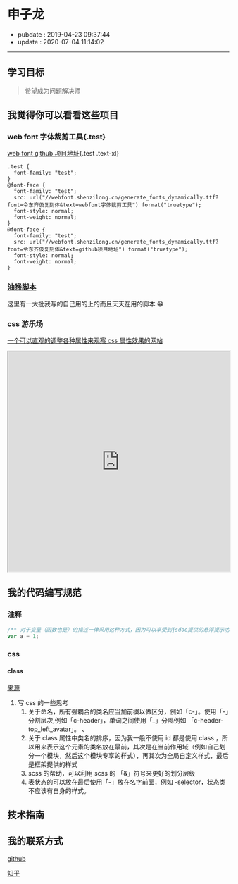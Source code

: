 # 申子龙

- pubdate : 2019-04-23 09:37:44
- update : 2020-07-04 11:14:02

---

## 学习目标

> 希望成为问题解决师

## 我觉得你可以看看这些项目

### web font 字体裁剪工具{.test}

[web font github 项目地址](https://github.com/2234839/web-font){.test .text-xl}

```css{run}
.test {
  font-family: "test";
}
@font-face {
  font-family: "test";
  src: url("//webfont.shenzilong.cn/generate_fonts_dynamically.ttf?font=令东齐伋复刻体&text=webfont字体裁剪工具") format("truetype");
  font-style: normal;
  font-weight: normal;
}
@font-face {
  font-family: "test";
  src: url("//webfont.shenzilong.cn/generate_fonts_dynamically.ttf?font=令东齐伋复刻体&text=github项目地址") format("truetype");
  font-style: normal;
  font-weight: normal;
}
```

### [油猴脚本](https://github.com/2234839/userJS)

这里有一大批我写的自己用的上的而且天天在用的脚本 😁

### css 游乐场

[一个可以直观的调整各种属性来观察 css 属性效果的网站](https://github.com/2234839/svelte_codesandbox)

<iframe class="border" src="https://2234839.github.io/svelte_codesandbox/" width="100%" height="500px"></iframe>

## 我的代码编写规范

### 注释

```typescript
/** 对于变量（函数也是）的描述一律采用这种方式，因为可以享受到jsdoc提供的悬浮提示功能,把鼠标放在下面的a上面试试 */
var a = 1;
```

### css

#### class

[来源](../record/每日总结/2020/3月.html#2020-3-24)

1. 写 css 的一些思考
   1. 关于命名，所有强耦合的类名应当加前缀以做区分，例如「c-」。使用「-」分割层次,例如「c-header」，单词之间使用「\_」分隔例如 「c-header-top_left_avatar」。 、
   2. 关于 class 属性中类名的排序，因为我一般不使用 id 都是使用 class ，所以用来表示这个元素的类名放在最前，其次是在当前作用域（例如自己划分一个模块，然后这个模块专享的样式），再其次为全局自定义样式，最后是框架提供的样式
   3. scss 的帮助，可以利用 scss 的 「&」符号来更好的划分层级
   4. 表状态的可以放在最后使用「-」放在名字前面，例如 -selector，状态类不应该有自身的样式。

## 技术指南

## 我的联系方式

[github](https://github.com/2234839)

[知乎](https://www.zhihu.com/people/chen-yin-72-96)
